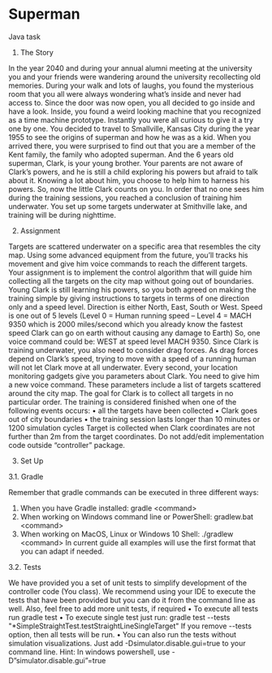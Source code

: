 # Superman
Java task

1. The Story

In the year 2040 and during your annual alumni meeting at the university you and your friends
were wandering around the university recollecting old memories. During your walk and lots of
laughs, you found the mysterious room that you all were always wondering what’s inside and never
had access to. Since the door was now open, you all decided to go inside and have a look.
Inside, you found a weird looking machine that you recognized as a time machine prototype.
Instantly you were all curious to give it a try one by one. You decided to travel to Smallville, Kansas
City during the year 1955 to see the origins of superman and how he was as a kid.
When you arrived there, you were surprised to find out that you are a member of the Kent family,
the family who adopted superman. And the 6 years old superman, Clark, is your young brother.
Your parents are not aware of Clark’s powers, and he is still a child exploring his powers but afraid
to talk about it.
Knowing a lot about him, you choose to help him to harness his powers. So, now the little Clark
counts on you.
In order that no one sees him during the training sessions, you reached a conclusion of training
him underwater. You set up some targets underwater at Smithville lake, and training will be during
nighttime.

2. Assignment

Targets are scattered underwater on a specific area that resembles the city map. Using some
advanced equipment from the future, you’ll tracks his movement and give him voice commands to
reach the different targets.
Your assignment is to implement the control algorithm that will guide him collecting all the targets
on the city map without going out of boundaries.
Young Clark is still learning his powers, so you both agreed on making the training simple by giving
instructions to targets in terms of one direction only and a speed level.
Direction is either North, East, South or West.
Speed is one out of 5 levels (Level 0 = Human running speed – Level 4 = MACH 9350 which is
2000 miles/second which you already know the fastest speed Clark can go on earth without
causing any damage to Earth)
So, one voice command could be: WEST at speed level MACH 9350.
Since Clark is training underwater, you also need to consider drag forces. As drag forces depend
on Clark’s speed, trying to move with a speed of a running human will not let Clark move at all
underwater.
Every second, your location monitoring gadgets give you parameters about Clark. You need to
give him a new voice command. These parameters include a list of targets scattered around the
city map. The goal for Clark is to collect all targets in no particular order.
The training is considered finished when one of the following events occurs:
• all the targets have been collected
• Clark goes out of city boundaries
• the training session lasts longer than 10 minutes or 1200 simulation cycles
Target is collected when Clark coordinates are not further than 2m from the target coordinates.
Do not add/edit implementation code outside “controller” package.

3. Set Up

3.1. Gradle

Remember that gradle commands can be executed in three different ways:
1. When you have Gradle installed: gradle \<command>
2. When working on Windows command line or PowerShell: gradlew.bat \<command>
3. When working on MacOS, Linux or Windows 10 Shell: ./gradlew \<command>
In current guide all examples will use the first format that you can adapt if needed.

3.2. Tests

We have provided you a set of unit tests to simplify development of the controller code (You
class). We recommend using your IDE to execute the tests that have been provided but you can
do it from the command line as well. Also, feel free to add more unit tests, if required
• To execute all tests run
gradle test
• To execute single test just run:
gradle test --tests "*SimpleStraightTest.testStraightLineSingleTarget"
If you remove --tests option, then all tests will be run.
• You can also run the tests without simulation visualizations. Just add
-Dsimulator.disable.gui=true to your command line.
Hint: In windows powershell, use -D”simulator.disable.gui”=true

